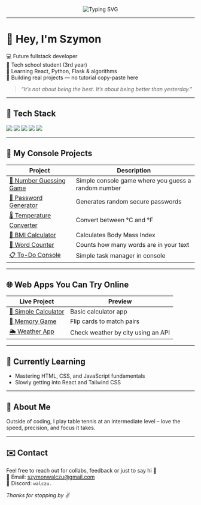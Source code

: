 <p align="center">
  <img src="https://readme-typing-svg.herokuapp.com?font=Fira+Code&size=24&pause=1000&color=F97316&center=true&vCenter=true&width=435&lines=Hey%2C+I'm+Szymon;Fullstack+Dev+in+Progress;Code+.+Projects+.+Growth;Always+Learning" alt="Typing SVG" />
</p>

---

# 👋 Hey, I'm Szymon

💻 Future fullstack developer  
🏫 Tech school student (3rd year)  
🧠 Learning React, Python, Flask & algorithms  
🎯 Building real projects — no tutorial copy-paste here  

> *“It’s not about being the best. It’s about being better than yesterday.”*

---

## 🧰 Tech Stack

<p>
  <img src="https://img.shields.io/badge/HTML5-E34F26?style=for-the-badge&logo=html5&logoColor=white"/>
  <img src="https://img.shields.io/badge/CSS3-1572B6?style=for-the-badge&logo=css3&logoColor=white"/>
  <img src="https://img.shields.io/badge/JavaScript-F7DF1E?style=for-the-badge&logo=javascript&logoColor=black"/>
  <img src="https://img.shields.io/badge/Python-3776AB?style=for-the-badge&logo=python&logoColor=white"/>
  <img src="https://img.shields.io/badge/GitHub-181717?style=for-the-badge&logo=github&logoColor=white"/>
</p>

---

## 📂 My Console Projects

| Project | Description |
|--------|-------------|
| [🧠 Number Guessing Game](https://github.com/walczxak/number-guessing-game) | Simple console game where you guess a random number |
| [🎁 Password Generator](https://github.com/walczxak/password-generator) | Generates random secure passwords |
| [🌡️ Temperature Converter](https://github.com/walczxak/temperature-converter) | Convert between °C and °F |
| [📏 BMI Calculator](https://github.com/walczxak/bmi-calculator) | Calculates Body Mass Index |
| [📝 Word Counter](https://github.com/walczxak/word-counter) | Counts how many words are in your text |
| [📋 To-Do Console](https://github.com/walczxak/todo-console) | Simple task manager in console |

---

## 🌐 Web Apps You Can Try Online

| Live Project | Preview |
|--------------|---------|
| [🧮 Simple Calculator](https://walczxak.github.io/calculator/) | Basic calculator app |
| [🧠 Memory Game](https://walczxak.github.io/memory-game/) | Flip cards to match pairs |
| [🌦️ Weather App](https://walczxak.github.io/weather-app/) | Check weather by city using an API |

---

## 🔄 Currently Learning
- Mastering HTML, CSS, and JavaScript fundamentals  
- Slowly getting into React and Tailwind CSS  

---

## 🏓 About Me
Outside of coding, I play table tennis at an intermediate level – love the speed, precision, and focus it takes.

---

## ✉️ Contact
Feel free to reach out for collabs, feedback or just to say hi 👋  
📧 Email: [szymonwalczu@gmail.com](mailto:szymonwalczu@gmail.com)  
💬 Discord: `walczu.`

_Thanks for stopping by ✌️_
